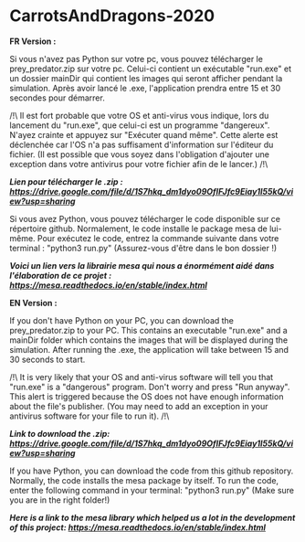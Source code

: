 ﻿# CarrotsAndDragons-2020

__FR Version :__

Si vous n'avez pas Python sur votre pc, vous pouvez télécharger le prey_predator.zip sur votre pc.
Celui-ci contient un exécutable "run.exe" et un dossier mainDir qui contient les images qui seront afficher pendant la simulation.
Après avoir lancé le .exe, l'application prendra entre 15 et 30 secondes pour démarrer.

/!\ Il est fort probable que votre OS et anti-virus vous indique, lors du lancement du "run.exe", que celui-ci est un programme "dangereux". N'ayez crainte et appuyez sur "Exécuter quand même". Cette alerte est déclenchée car l'OS n'a pas suffisament d'information sur l'éditeur du fichier. (Il est possible que vous soyez dans l'obligation d'ajouter une exception dans votre antivirus pour votre fichier afin de le lancer.) /!\


___Lien pour télécharger le .zip : https://drive.google.com/file/d/1S7hkq_dm1dyo09OfIFJfc9Eiay1I55kQ/view?usp=sharing___


Si vous avez Python, vous pouvez télécharger le code disponible sur ce répertoire github. 
Normalement, le code installe le package mesa de lui-même. 
Pour exécutez le code, entrez la commande suivante dans votre terminal : "python3 run.py" (Assurez-vous d'être dans le bon dossier !)

___Voici un lien vers la librairie mesa qui nous a énormément aidé dans l'élaboration de ce projet : https://mesa.readthedocs.io/en/stable/index.html___


__EN Version :__

If you don't have Python on your PC, you can download the prey_predator.zip to your PC.
This contains an executable "run.exe" and a mainDir folder which contains the images that will be displayed during the simulation.
After running the .exe, the application will take between 15 and 30 seconds to start.

/!\ It is very likely that your OS and anti-virus software will tell you that "run.exe" is a "dangerous" program. Don't worry and press "Run anyway". This alert is triggered because the OS does not have enough information about the file's publisher. (You may need to add an exception in your antivirus software for your file to run it). /!\


___Link to download the .zip: https://drive.google.com/file/d/1S7hkq_dm1dyo09OfIFJfc9Eiay1I55kQ/view?usp=sharing___


If you have Python, you can download the code from this github repository. 
Normally, the code installs the mesa package by itself. 
To run the code, enter the following command in your terminal: "python3 run.py" (Make sure you are in the right folder!)


___Here is a link to the mesa library which helped us a lot in the development of this project: https://mesa.readthedocs.io/en/stable/index.html___

